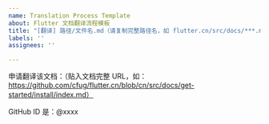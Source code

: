 ```yaml
---
name: Translation Process Template
about: Flutter 文档翻译流程模板
title: "[翻译] 路径/文件名.md（请复制完整路径名，如 flutter.cn/src/docs/***.md）"
labels: ''
assignees: ''

---
```


申请翻译该文档：（贴入文档完整 URL，如：https://github.com/cfug/flutter.cn/blob/cn/src/docs/get-started/install/index.md）

GitHub ID 是：@xxxx
